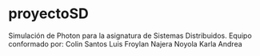 # proyectoSD
Simulación de Photon para la asignatura de Sistemas Distribuidos.
Equipo conformado por:
  Colin Santos Luis Froylan
  Najera Noyola Karla Andrea
